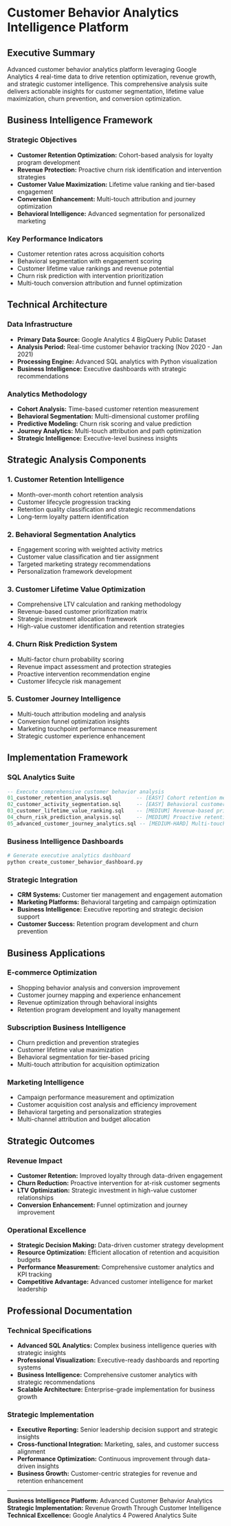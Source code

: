 # Customer Behavior Analytics Intelligence Platform

## Executive Summary

Advanced customer behavior analytics platform leveraging Google Analytics 4 real-time data to drive retention optimization, revenue growth, and strategic customer intelligence. This comprehensive analysis suite delivers actionable insights for customer segmentation, lifetime value maximization, churn prevention, and conversion optimization.

## Business Intelligence Framework

### Strategic Objectives
- **Customer Retention Optimization:** Cohort-based analysis for loyalty program development
- **Revenue Protection:** Proactive churn risk identification and intervention strategies
- **Customer Value Maximization:** Lifetime value ranking and tier-based engagement
- **Conversion Enhancement:** Multi-touch attribution and journey optimization
- **Behavioral Intelligence:** Advanced segmentation for personalized marketing

### Key Performance Indicators
- Customer retention rates across acquisition cohorts
- Behavioral segmentation with engagement scoring
- Customer lifetime value rankings and revenue potential
- Churn risk prediction with intervention prioritization
- Multi-touch conversion attribution and funnel optimization

## Technical Architecture

### Data Infrastructure
- **Primary Data Source:** Google Analytics 4 BigQuery Public Dataset
- **Analysis Period:** Real-time customer behavior tracking (Nov 2020 - Jan 2021)
- **Processing Engine:** Advanced SQL analytics with Python visualization
- **Business Intelligence:** Executive dashboards with strategic recommendations

### Analytics Methodology
- **Cohort Analysis:** Time-based customer retention measurement
- **Behavioral Segmentation:** Multi-dimensional customer profiling
- **Predictive Modeling:** Churn risk scoring and value prediction
- **Journey Analytics:** Multi-touch attribution and path optimization
- **Strategic Intelligence:** Executive-level business insights

## Strategic Analysis Components

### 1. Customer Retention Intelligence
- Month-over-month cohort retention analysis
- Customer lifecycle progression tracking
- Retention quality classification and strategic recommendations
- Long-term loyalty pattern identification

### 2. Behavioral Segmentation Analytics
- Engagement scoring with weighted activity metrics
- Customer value classification and tier assignment
- Targeted marketing strategy recommendations
- Personalization framework development

### 3. Customer Lifetime Value Optimization
- Comprehensive LTV calculation and ranking methodology
- Revenue-based customer prioritization matrix
- Strategic investment allocation framework
- High-value customer identification and retention strategies

### 4. Churn Risk Prediction System
- Multi-factor churn probability scoring
- Revenue impact assessment and protection strategies
- Proactive intervention recommendation engine
- Customer lifecycle risk management

### 5. Customer Journey Intelligence
- Multi-touch attribution modeling and analysis
- Conversion funnel optimization insights
- Marketing touchpoint performance measurement
- Strategic customer experience enhancement

## Implementation Framework

### SQL Analytics Suite
```sql
-- Execute comprehensive customer behavior analysis
01_customer_retention_analysis.sql        -- [EASY] Cohort retention measurement
02_customer_activity_segmentation.sql     -- [EASY] Behavioral customer grouping  
03_customer_lifetime_value_ranking.sql    -- [MEDIUM] Revenue-based prioritization
04_churn_risk_prediction_analysis.sql     -- [MEDIUM] Proactive retention analytics
05_advanced_customer_journey_analytics.sql -- [MEDIUM-HARD] Multi-touch attribution
```

### Business Intelligence Dashboards
```python
# Generate executive analytics dashboard
python create_customer_behavior_dashboard.py
```

### Strategic Integration
- **CRM Systems:** Customer tier management and engagement automation
- **Marketing Platforms:** Behavioral targeting and campaign optimization
- **Business Intelligence:** Executive reporting and strategic decision support
- **Customer Success:** Retention program development and churn prevention

## Business Applications

### E-commerce Optimization
- Shopping behavior analysis and conversion improvement
- Customer journey mapping and experience enhancement
- Revenue optimization through behavioral insights
- Retention program development and loyalty management

### Subscription Business Intelligence
- Churn prediction and prevention strategies
- Customer lifetime value maximization
- Behavioral segmentation for tier-based pricing
- Multi-touch attribution for acquisition optimization

### Marketing Intelligence
- Campaign performance measurement and optimization
- Customer acquisition cost analysis and efficiency improvement
- Behavioral targeting and personalization strategies
- Multi-channel attribution and budget allocation

## Strategic Outcomes

### Revenue Impact
- **Customer Retention:** Improved loyalty through data-driven engagement
- **Churn Reduction:** Proactive intervention for at-risk customer segments
- **LTV Optimization:** Strategic investment in high-value customer relationships
- **Conversion Enhancement:** Funnel optimization and journey improvement

### Operational Excellence
- **Strategic Decision Making:** Data-driven customer strategy development
- **Resource Optimization:** Efficient allocation of retention and acquisition budgets
- **Performance Measurement:** Comprehensive customer analytics and KPI tracking
- **Competitive Advantage:** Advanced customer intelligence for market leadership

## Professional Documentation

### Technical Specifications
- **Advanced SQL Analytics:** Complex business intelligence queries with strategic insights
- **Professional Visualization:** Executive-ready dashboards and reporting systems
- **Business Intelligence:** Comprehensive customer analytics with strategic recommendations
- **Scalable Architecture:** Enterprise-grade implementation for business growth

### Strategic Implementation
- **Executive Reporting:** Senior leadership decision support and strategic insights
- **Cross-functional Integration:** Marketing, sales, and customer success alignment
- **Performance Optimization:** Continuous improvement through data-driven insights
- **Business Growth:** Customer-centric strategies for revenue and retention enhancement

---

**Business Intelligence Platform:** Advanced Customer Behavior Analytics  
**Strategic Implementation:** Revenue Growth Through Customer Intelligence  
**Technical Excellence:** Google Analytics 4 Powered Analytics Suite
